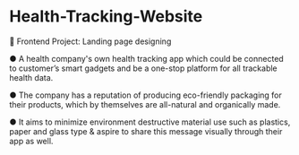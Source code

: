 # Health-Tracking-Website

📌 Frontend Project: Landing page designing 

● A health company's own health tracking app which could be connected to customer’s smart gadgets and be a one-stop platform   for all trackable health data. 

● The company has a reputation of producing eco-friendly packaging for their products, which by themselves are all-natural    and organically made. 

● It aims to minimize environment destructive material use such as plastics, paper and glass type & aspire to share this     message visually through their app as well.
